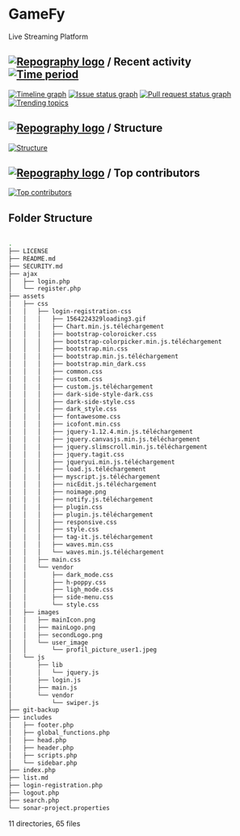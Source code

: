 # GameFy
 Live Streaming Platform

## [![Repography logo](https://images.repography.com/logo.svg)](https://repography.com) / Recent activity [![Time period](https://images.repography.com/0/aPp3s_phTK2iX93I2s-1TA/recent-activity/19a150311ed191748e9d57e3dca9d02e_badge.svg)](https://repography.com)
[![Timeline graph](https://images.repography.com/0/aPp3s_phTK2iX93I2s-1TA/recent-activity/19a150311ed191748e9d57e3dca9d02e_timeline.svg)](https://github.com/_/gamify/commits)
[![Issue status graph](https://images.repography.com/0/aPp3s_phTK2iX93I2s-1TA/recent-activity/19a150311ed191748e9d57e3dca9d02e_issues.svg)](https://github.com/_/gamify/issues)
[![Pull request status graph](https://images.repography.com/0/aPp3s_phTK2iX93I2s-1TA/recent-activity/19a150311ed191748e9d57e3dca9d02e_prs.svg)](https://github.com/_/gamify/pulls)
[![Trending topics](https://images.repography.com/0/aPp3s_phTK2iX93I2s-1TA/recent-activity/19a150311ed191748e9d57e3dca9d02e_words.svg)](https://github.com/_/gamify/commits)

## [![Repography logo](https://images.repography.com/logo.svg)](https://repography.com) / Structure
[![Structure](https://images.repography.com/0/aPp3s_phTK2iX93I2s-1TA/structure/35d4e547bb45d7ad1b27545bd372917b_table.svg)](https://github.com/_/gamify)

## [![Repography logo](https://images.repography.com/logo.svg)](https://repography.com) / Top contributors
[![Top contributors](https://images.repography.com/0/aPp3s_phTK2iX93I2s-1TA/top-contributors/19a150311ed191748e9d57e3dca9d02e_table.svg)](https://github.com/_/gamify/graphs/contributors)


## Folder Structure

```bash

.
├── LICENSE
├── README.md
├── SECURITY.md
├── ajax
│   ├── login.php
│   └── register.php
├── assets
│   ├── css
│   │   ├── login-registration-css
│   │   │   ├── 1564224329loading3.gif
│   │   │   ├── Chart.min.js.téléchargement
│   │   │   ├── bootstrap-coloroicker.css
│   │   │   ├── bootstrap-colorpicker.min.js.téléchargement
│   │   │   ├── bootstrap.min.css
│   │   │   ├── bootstrap.min.js.téléchargement
│   │   │   ├── bootstrap.min_dark.css
│   │   │   ├── common.css
│   │   │   ├── custom.css
│   │   │   ├── custom.js.téléchargement
│   │   │   ├── dark-side-style-dark.css
│   │   │   ├── dark-side-style.css
│   │   │   ├── dark_style.css
│   │   │   ├── fontawesome.css
│   │   │   ├── icofont.min.css
│   │   │   ├── jquery-1.12.4.min.js.téléchargement
│   │   │   ├── jquery.canvasjs.min.js.téléchargement
│   │   │   ├── jquery.slimscroll.min.js.téléchargement
│   │   │   ├── jquery.tagit.css
│   │   │   ├── jqueryui.min.js.téléchargement
│   │   │   ├── load.js.téléchargement
│   │   │   ├── myscript.js.téléchargement
│   │   │   ├── nicEdit.js.téléchargement
│   │   │   ├── noimage.png
│   │   │   ├── notify.js.téléchargement
│   │   │   ├── plugin.css
│   │   │   ├── plugin.js.téléchargement
│   │   │   ├── responsive.css
│   │   │   ├── style.css
│   │   │   ├── tag-it.js.téléchargement
│   │   │   ├── waves.min.css
│   │   │   └── waves.min.js.téléchargement
│   │   ├── main.css
│   │   └── vendor
│   │       ├── dark_mode.css
│   │       ├── h-poppy.css
│   │       ├── ligh_mode.css
│   │       ├── side-menu.css
│   │       └── style.css
│   ├── images
│   │   ├── mainIcon.png
│   │   ├── mainLogo.png
│   │   ├── secondLogo.png
│   │   └── user_image
│   │       └── profil_picture_user1.jpeg
│   └── js
│       ├── lib
│       │   └── jquery.js
│       ├── login.js
│       ├── main.js
│       └── vendor
│           └── swiper.js
├── git-backup
├── includes
│   ├── footer.php
│   ├── global_functions.php
│   ├── head.php
│   ├── header.php
│   ├── scripts.php
│   └── sidebar.php
├── index.php
├── list.md
├── login-registration.php
├── logout.php
├── search.php
└── sonar-project.properties

```

11 directories, 65 files
